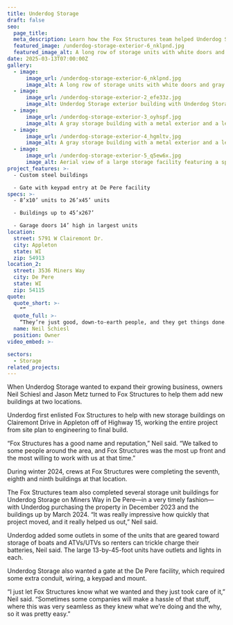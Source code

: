 ```yaml
---
title: Underdog Storage
draft: false
seo:
  page_title:
  meta_description: Learn how the Fox Structures team helped Underdog Storage quickly add new storage unit buildings for their growing business.
  featured_image: /underdog-storage-exterior-6_nklpnd.jpg
  featured_image_alt: A long row of storage units with white doors and gray walls lines both sides of an asphalt driveway
date: 2025-03-13T07:00:00Z
gallery: 
  - image: 
      image_url: /underdog-storage-exterior-6_nklpnd.jpg
      image_alt: A long row of storage units with white doors and gray walls lines both sides of an asphalt driveway
  - image: 
      image_url: /underdog-storage-exterior-2_efe33z.jpg
      image_alt: Underdog Storage exterior building with Underdog Storage sign on front
  - image: 
      image_url: /underdog-storage-exterior-3_oyhspf.jpg
      image_alt: A gray storage building with a metal exterior and a letter "B" on the front.
  - image: 
      image_url: /underdog-storage-exterior-4_hgmltv.jpg
      image_alt: A gray storage building with a metal exterior and a letter "C" on the front.
  - image: 
      image_url: /underdog-storage-exterior-5_q5ew6x.jpg
      image_alt: Aerial view of a large storage facility featuring a spacious warehouse and surrounding outdoor storage areas.
project_features: >-
  - Custom steel buildings

  - Gate with keypad entry at De Pere facility
specs: >-
  - 8’x10’ units to 26’x45’ units

  - Buildings up to 45’x267’

  - Garage doors 14’ high in largest units
location:
  street: 5791 W Clairemont Dr. 
  city: Appleton
  state: WI
  zip: 54913
location_2:
  street: 3536 Miners Way
  city: De Pere
  state: WI
  zip: 54115
quote:
  quote_short: >-
    “”
  quote_full: >-
    “They’re just good, down-to-earth people, and they get things done. They move fast when they need to, and I think that’s what I like the most—seeing progress and seeing things get done when they need to get done. We’re just very thankful for everything Fox Structures has done for us, and we’re obviously looking forward to continuing to build more.”
  name: Neil Schiesl
  position: Owner
video_embed: >-

sectors:
  - Storage
related_projects: 
---
```


When Underdog Storage wanted to expand their growing business, owners Neil Schiesl and Jason Metz turned to Fox Structures to help them add new buildings at two locations. 

Underdog first enlisted Fox Structures to help with new storage buildings on Clairemont Drive in Appleton off of Highway 15, working the entire project from site plan to engineering to final build.  

“Fox Structures has a good name and reputation,” Neil said. “We talked to some people around the area, and Fox Structures was the most up front and the most willing to work with us at that time.” 

During winter 2024, crews at Fox Structures were completing the seventh, eighth and ninth buildings at that location. 

The Fox Structures team also completed several storage unit buildings for Underdog Storage on Miners Way in De Pere—in a very timely fashion—with Underdog purchasing the property in December 2023 and the buildings up by March 2024. “It was really impressive how quickly that project moved, and it really helped us out,” Neil said. 

Underdog added some outlets in some of the units that are geared toward storage of boats and ATVs/UTVs so renters can trickle charge their batteries, Neil said. The large 13-by-45-foot units have outlets and lights in each. 

Underdog Storage also wanted a gate at the De Pere facility, which required some extra conduit, wiring, a keypad and mount. 

“I just let Fox Structures know what we wanted and they just took care of it,” Neil said. “Sometimes some companies will make a hassle of that stuff, where this was very seamless as they knew what we’re doing and the why, so it was pretty easy.” 